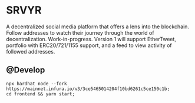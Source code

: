 # SRVYR

A decentralized social media platform that offers a lens into the blockchain. Follow addresses to watch their journey through the world of decentralization. Work-in-progress. Version 1 will support EtherTweet, portfolio with ERC20/721/1155 support, and a feed to view activity of followed addresses.

## @Develop

```shell
npx hardhat node --fork https://mainnet.infura.io/v3/3ce5465014204f10bd6261c5ce150c1b;
cd frontend && yarn start;
```
